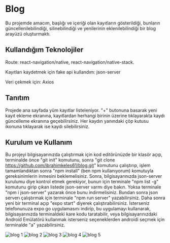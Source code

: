 # Blog

Bu projemde amacım, başlığı ve içeriği olan kayıtların gösterildiği, bunların güncellenilebilindiği, silinebilindiği ve yenilerinin eklenilebilindiği bir blog arayüzü oluşturmaktı.

## Kullandığım Teknolojiler

Route: react-navigation/native, react-navigation/native-stack.

Kayıtları kaydetmek için fake api kullandım: json-server

Veri çekmek için: Axios

## Tanıtım

Projede ana sayfada yüm kayıtlar listeleniyor. "+" butonuna basarak yeni kayıt ekleme ekranına, kayıtlardan herhangi birinin üzerine tıklayarakta kaydı güncelleme ekranına geçebilirsiniz. Her kaydın yanındaki çöp kutusu ikonuna tıklayarak ise kaydı silebilirsiniz.

## Kurulum ve Kullanım

Bu projeyi bilgisayarınızda çalıştırmak için kod editörünüzde bir klasör açıp, terminalde önce "git init" komutunu, sonra "git clone https://github.com/ibrahimkeles61/blog.git" komutunu çalıştırıp, işlem tamamlandıktan sonra "npm install" (ben npm kullanıyorum) komutuyla gereksinimlerin inmesini beklemelisiniz. Sonra, bilgisayarınızda json-server kurulumu diye kontrol etmek gerekiyor, bunun için terminale "npm list -g" komutunu girip çıkan listede json-server varmı diye bakın. Yoksa terminale "npm i json-server" yazarak önce bunu indirmelisiniz. Bundan sonra json serverı çalıştırmak için terminale "npm run server" yazabilirsiniz. Daha sonra yeni bir terminal açıp "expo start" diyerek çalıştırabilirsiniz. İsterseniz telefonunuza expo go uygulamasını indirip, bu uygulamayı kullanarak, bilgisayarınızda terminaldeki kare kodu taratabilir, veya bilgisayarınızdaki Android Emülatörü kullanmak isterseniz seçeneklerden androidi seçmek için terminalde "a" yazabilirsiniz.

![blog 1](https://firebasestorage.googleapis.com/v0/b/ibrahimkeles.appspot.com/o/projectPics%2Fblog%201.jpg?alt=media&token=0272615f-897c-405f-a7ec-afe91df5b1dd) ![blog 2](https://firebasestorage.googleapis.com/v0/b/ibrahimkeles.appspot.com/o/projectPics%2Fblog%202.jpg?alt=media&token=73d2e062-d528-4e6f-9d69-78e712662b37) ![blog 3](https://firebasestorage.googleapis.com/v0/b/ibrahimkeles.appspot.com/o/projectPics%2Fblog%203.jpg?alt=media&token=d7402528-07e9-41e7-8ad3-c3959d098afa) ![blog 4](https://firebasestorage.googleapis.com/v0/b/ibrahimkeles.appspot.com/o/projectPics%2Fblog%204.jpg?alt=media&token=d2876bea-e082-49dc-abf5-b7bed67dada5) ![blog 5](https://firebasestorage.googleapis.com/v0/b/ibrahimkeles.appspot.com/o/projectPics%2Fblog%205.jpg?alt=media&token=58d1820e-a7f9-4f80-ae21-e8e257d06087)
